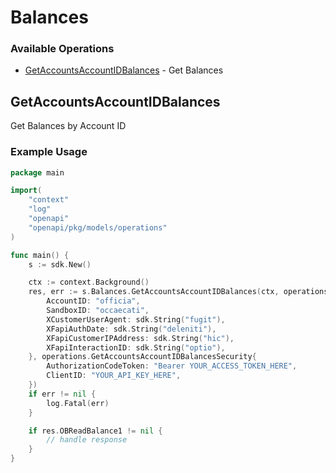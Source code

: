 # Balances

### Available Operations

* [GetAccountsAccountIDBalances](#getaccountsaccountidbalances) - Get Balances

## GetAccountsAccountIDBalances

Get Balances by Account ID

### Example Usage

```go
package main

import(
	"context"
	"log"
	"openapi"
	"openapi/pkg/models/operations"
)

func main() {
    s := sdk.New()

    ctx := context.Background()
    res, err := s.Balances.GetAccountsAccountIDBalances(ctx, operations.GetAccountsAccountIDBalancesRequest{
        AccountID: "officia",
        SandboxID: "occaecati",
        XCustomerUserAgent: sdk.String("fugit"),
        XFapiAuthDate: sdk.String("deleniti"),
        XFapiCustomerIPAddress: sdk.String("hic"),
        XFapiInteractionID: sdk.String("optio"),
    }, operations.GetAccountsAccountIDBalancesSecurity{
        AuthorizationCodeToken: "Bearer YOUR_ACCESS_TOKEN_HERE",
        ClientID: "YOUR_API_KEY_HERE",
    })
    if err != nil {
        log.Fatal(err)
    }

    if res.OBReadBalance1 != nil {
        // handle response
    }
}
```
